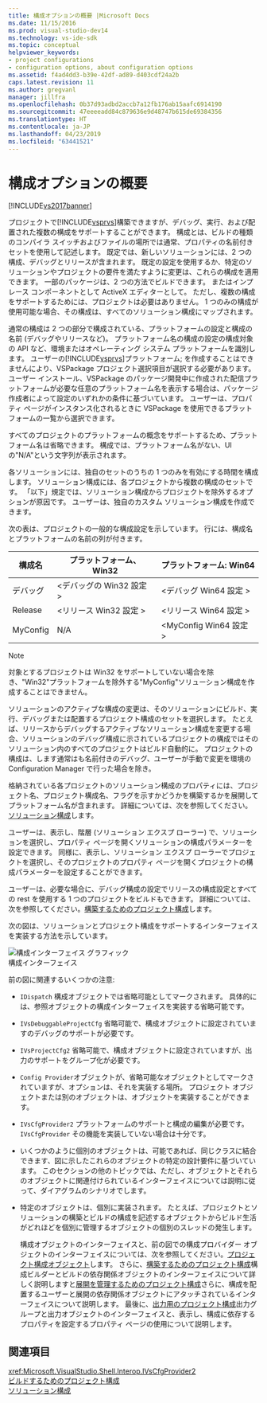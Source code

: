```yaml
---
title: 構成オプションの概要 |Microsoft Docs
ms.date: 11/15/2016
ms.prod: visual-studio-dev14
ms.technology: vs-ide-sdk
ms.topic: conceptual
helpviewer_keywords:
- project configurations
- configuration options, about configuration options
ms.assetid: f4ad4dd3-b39e-42df-ad89-d403cdf24a2b
caps.latest.revision: 11
ms.author: gregvanl
manager: jillfra
ms.openlocfilehash: 0b37d93adbd2accb7a12fb176ab15aafc6914190
ms.sourcegitcommit: 47eeeeadd84c879636e9d48747b615de69384356
ms.translationtype: HT
ms.contentlocale: ja-JP
ms.lasthandoff: 04/23/2019
ms.locfileid: "63441521"
---
```

# <a name="configuration-options-overview"></a>構成オプションの概要
[!INCLUDE[vs2017banner](../../includes/vs2017banner.md)]

プロジェクトで[!INCLUDE[vsprvs](../../includes/vsprvs-md.md)]構築できますが、デバッグ、実行、および配置された複数の構成をサポートすることができます。 構成とは、ビルドの種類のコンパイラ スイッチおよびファイルの場所では通常、プロパティの名前付きセットを使用して記述します。 既定では、新しいソリューションには、2 つの構成、デバッグとリリースが含まれます。 既定の設定を使用するか、特定のソリューションやプロジェクトの要件を満たすように変更は、これらの構成を適用できます。 一部のパッケージは、2 つの方法でビルドできます。 またはインプレース コンポーネントとして ActiveX エディターとして。 ただし、複数の構成をサポートするためには、プロジェクトは必要はありません。 1 つのみの構成が使用可能な場合、その構成は、すべてのソリューション構成にマップされます。  
  
 通常の構成は 2 つの部分で構成されている、プラットフォームの設定と構成の名前 (デバッグやリリースなど)。 プラットフォーム名の構成の設定の構成対象の API など、環境またはオペレーティング システム プラットフォームを識別します。 ユーザーの[!INCLUDE[vsprvs](../../includes/vsprvs-md.md)]プラットフォーム; を作成することはできませんにより、VSPackage プロジェクト選択項目が選択する必要があります。 ユーザー インストール、VSPackage のパッケージ開発中に作成された配信プラットフォームが必要な任意のプラットフォーム名を表示する場合は、パッケージ作成者によって設定のいずれかの条件に基づいています。 ユーザーは、プロパティ ページがインスタンス化されるときに VSPackage を使用できるプラットフォームの一覧から選択できます。  
  
 すべてのプロジェクトのプラットフォームの概念をサポートするため、プラットフォーム名は省略できます。 構成では、プラットフォーム名がない、UI の"N/A"という文字列が表示されます。  
  
 各ソリューションには、独自のセットのうちの 1 つのみを有効にする時間を構成します。 ソリューション構成には、各プロジェクトから複数の構成のセットです。 「以下」規定では、ソリューション構成からプロジェクトを除外するオプションが原因です。 ユーザーは、独自のカスタム ソリューション構成を作成できます。  
  
 次の表は、プロジェクトの一般的な構成設定を示しています。 行には、構成名とプラットフォームの名前の列が付きます。  
  
|構成名|プラットフォーム、Win32|プラットフォーム: Win64|  
|------------------------|----------------------|----------------------|  
|デバッグ|\<デバッグの Win32 設定 >|\<デバッグ Win64 設定 >|  
|Release|\<リリース Win32 設定 >|\<リリース Win64 設定 >|  
|MyConfig|N/A|\<MyConfig Win64 設定 >|  
  
> [!NOTE]
> 対象とするプロジェクトは Win32 をサポートしていない場合を除き、"Win32"プラットフォームを除外する"MyConfig"ソリューション構成を作成することはできません。  
  
 ソリューションのアクティブな構成の変更は、そのソリューションにビルド、実行、デバッグまたは配置するプロジェクト構成のセットを選択します。 たとえば、リリースからデバッグするアクティブなソリューション構成を変更する場合、ソリューションのデバッグ構成に示されているプロジェクトの構成ではそのソリューション内のすべてのプロジェクトはビルド自動的に。 プロジェクトの構成は、します通常はも名前付きのデバッグ、ユーザーが手動で変更を環境の Configuration Manager で行った場合を除き。  
  
 格納されている各プロジェクトのソリューション構成のプロパティには、プロジェクト名、プロジェクト構成名、フラグを示すかどうかを構築するかを展開してプラットフォーム名が含まれます。 詳細については、次を参照してください。[ソリューション構成](../../extensibility/internals/solution-configuration.md)します。  
  
 ユーザーは、表示し、階層 (ソリューション エクスプ ローラー) で、ソリューションを選択し、プロパティ ページを開くソリューションの構成パラメーターを設定できます。 同様に、表示し、ソリューション エクスプ ローラーでプロジェクトを選択し、そのプロジェクトのプロパティ ページを開くプロジェクトの構成パラメーターを設定することができます。  
  
 ユーザーは、必要な場合に、デバッグ構成の設定でリリースの構成設定とすべての rest を使用する 1 つのプロジェクトをビルドもできます。 詳細については、次を参照してください。[構築するためのプロジェクト構成](../../extensibility/internals/project-configuration-for-building.md)します。  
  
 次の図は、ソリューションとプロジェクト構成をサポートするインターフェイスを実装する方法を示しています。  
  
 ![構成インターフェイス グラフィック](../../extensibility/internals/media/vsconfiginterfaces.gif "vsConfigInterfaces")  
構成インターフェイス  
  
 前の図に関連するいくつかの注意:  
  
- `IDispatch` 構成オブジェクトでは省略可能としてマークされます。 具体的には、参照オブジェクトの構成インターフェイスを実装する省略可能です。  
  
- `IVsDebuggableProjectCfg` 省略可能で、構成オブジェクトに設定されていますのデバッグのサポートが必要です。  
  
- `IVsProjectCfg2` 省略可能で、構成オブジェクトに設定されていますが、出力のサポートをグループ化が必要です。  
  
- `Config Provider`オブジェクトが、省略可能なオブジェクトとしてマークされていますが、オプションは、それを実装する場所。 プロジェクト オブジェクトまたは別のオブジェクトは、オブジェクトを実装することができます。  
  
- `IVsCfgProvider2` プラットフォームのサポートと構成の編集が必要です。 `IVsCfgProvider` その機能を実装していない場合は十分です。  
  
- いくつかのように個別のオブジェクトは、可能であれば、同じクラスに結合できます、図に示したこれらのオブジェクトの特定の設計要件に基づいています。 このセクションの他のトピックでは、ただし、オブジェクトとそれらのオブジェクトに関連付けられているインターフェイスについては説明に従って、ダイアグラムのシナリオでします。  
  
- 特定のオブジェクトは、個別に実装されます。 たとえば、プロジェクトとソリューションの構築とビルドの構成を記述するオブジェクトからビルド生活がどれほどを個別に管理するオブジェクトの個別のスレッドの発生します。  
  
  構成オブジェクトのインターフェイスと、前の図での構成プロバイダー オブジェクトのインターフェイスについては、次を参照してください。[プロジェクト構成オブジェクト](../../extensibility/internals/project-configuration-object.md)します。 さらに、[構築するためのプロジェクト構成](../../extensibility/internals/project-configuration-for-building.md)構成ビルダーとビルドの依存関係オブジェクトのインターフェイスについて詳しく説明しますと[展開を管理するためのプロジェクト構成](../../extensibility/internals/project-configuration-for-managing-deployment.md)さらに、構成を配置するユーザーと展開の依存関係オブジェクトにアタッチされているインターフェイスについて説明します。 最後に、[出力用のプロジェクト構成](../../extensibility/internals/project-configuration-for-output.md)出力グループと出力オブジェクトのインターフェイスと、表示し、構成に依存するプロパティを設定するプロパティ ページの使用について説明します。  
  
## <a name="see-also"></a>関連項目  
 <xref:Microsoft.VisualStudio.Shell.Interop.IVsCfgProvider2>   
 [ビルドするためのプロジェクト構成](../../extensibility/internals/project-configuration-for-building.md)   
 [ソリューション構成](../../extensibility/internals/solution-configuration.md)
